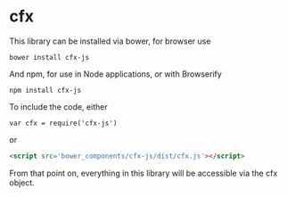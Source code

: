 # cfx

This library can be installed via bower, for browser use

    bower install cfx-js

And npm, for use in Node applications, or with Browserify

    npm install cfx-js

To include the code, either

    var cfx = require('cfx-js')

or

```html
<script src='bower_components/cfx-js/dist/cfx.js'></script>
```

From that point on, everything in this library will be accessible via the cfx object.